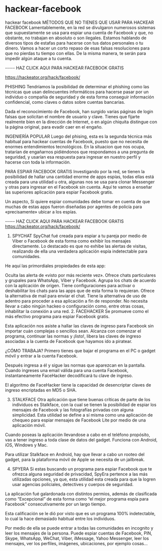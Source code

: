 # hackear-facebook
hackear facebook
MÉTODOS QUE NO TIENES QUE USAR PARA HACKEAR FACEBOOK
Lamentablemente, en la red se divulgaron numerosos sistemas que supuestamente se usa para espiar una cuenta de Facebook y que, no obstante, no trabajan en absoluto o son ilegales. Estamos hablando de diversos tipos de estafas para hacerse con tus datos personales o tu dinero. Vamos a hacer un corto repaso de esas falsas resoluciones para que no pierdas tu tiempo con ellas. De la misma manera, te serán para impedir algún ataque a tu cuenta.

----- HAZ CLICK AQUI PARA HACKEAR FACEBOOK GRATIS

 https://hackeator.org/hack/facebook/

PHISHING
Tendríamos la posibilidad de determinar el phishing como las técnicas que usan delincuentes informáticos para hacerse pasar por un individuo o compañía de seguridad y de esta forma conseguir información confidencial, como claves o datos sobre cuentas bancarias.

Dada el reconocimiento de Facebook, han surgido varias páginas de login falsas que solicitan el nombre de usuario y clave. Tienes que fijarte realmente bien en la dirección de Internet, o en algún chiquita distingue con la página original, para evadir caer en el engaño.

INGENIERÍA POPULAR
Luego del phising, esta es la segunda técnica más habitual para hackear cuentas de Facebook, puesto que no necesita de enormes entendimientos tecnológicos. En la situacion que nos ocupa, tratarían de engañarnos pidiéndonos que respondamos a una pregunta de seguridad, y usarían esa respuesta para ingresar en nuestro perfil y hacerse con toda la información.

PARA ESPIAR FACEBOOK GRATIS
Investigando por la red, se tienen la posibilidad de hallar una cantidad enorme de apps espías, todas ellas está creada para una utilidad u otra, algunas nos se usa para clonar Messenger y otras para ingresar en el Facebook sin cuenta. Aquí te vamos a enseñar las superiores aplicación para espiar Facebook gratis.

Un aspecto, Si quiere espiar comunidades debe tomar en cuenta de que muchas de estas apps fueron diseñadas por agentes de policía para «precisamente» ubicar a los espías.

----- HAZ CLICK AQUI PARA HACKEAR FACEBOOK GRATIS
 https://hackeator.org/hack/facebook/

1. SPYCHAT
SpyChat fué creada para espiar a tu pareja por medio de Viber o Facebook de esta forma como exhibir los mensajes directamente. Lo destacado es que no exhibe las alertas de visitas, realizando de ella una verdadera aplicación espía indetectable para comunidades.

He aquí las primordiales propiedades de esta app:

Oculta las alerta de «visto por más reciente vez».
Ofrece chats particulares y grupales para WhatsApp, Viber y Facebook.
Agrupa los chats de acuerdo con la aplicación de origen.
Tiene configuraciones para activar o deshabilitar los chats para las apps que de esta forma lo requieran.
Ofrece la alternativa de mail para enviar el chat.
Tiene la alternativa de uso de adentro para proceder a esa aplicación a fin de responder.
No necesita llevar a cabo ningún hackeo o configuración como, entre otras cosas, inhabilitar la conexión a una red.
2. FACEHACKER
Se promueve como el más efectivo programa para espiar Facebook gratis.

Esta aplicación nos asiste a hallar las claves de ingreso para Facebook sin importar cuán complejas o sencillos sean. Alcanza con comenzar el programa, continuar las normas y ¡listo!, libera las claves de ingreso asociadas a la cuenta de Facebook que hayamos ido a piratear.

¿CÓMO TRABAJA?
Primero tienes que bajar el programa en el PC o gadget móvil y entrar a la cuenta Facebook.

Después ingresa a él y sigue las normas que aparezcan en la pantalla. Cuando ingreses una email válida para una cuenta Facebook, instantaneamente FaceHacker decodificará tu clave de ingreso.

El algoritmo de FaceHacker tiene la capacidad de desencriptar claves de ingreso encriptadas en MD5 o SHA.

3. STALKFACE
Otra aplicación que tiene buenas críticas de parte de los individuos es Stalkface, con la cual se tienen la posibilidad de espiar los mensajes de Facebook y las fotografías privadas con alguna simplicidad. Esta utilidad se define a sí misma como una aplicación de chequeo para espiar mensajes de Facebook Lite por medio de una aplicación móvil.

Cuando poseas la aplicación llevandose a cabo en el teléfono propósito, vas a tener ingreso a toda clase de datos del gadget. Funciona con Android, iOS, Windows y Mac.

Para utilizar Stalkface en Android, hay que llevar a cabo un rooteo del gadget, para la plataforma móvil de Apple se necesita de un jailbreak.

4. SPYERA
Si estas buscando un programa para espiar Facebook que te ofrezca alguna seguridad de privacidad, SpyEra pertence a las más utilizadas opciones, ya que, esta utilidad esta creada para que la logren usar agencias policiales, detectives y cuerpos de seguridad.

La aplicación fué galardonada con distintos permios, además de clasificada como “Excepcional” de esta forma como “el mejor programa espía para Facebook” consecutivamente por un largo tiempo.

Esta calificación se le dió por visto que es un programa 100% indetectable, lo cual la hace demasiado habitual entre los individuos.

Por medio de ella se puede entrar a todas las comunidades en incognito y leer los mensajes de la persona. Puede espiar cuentas de Facebook, PIN, Skype, WhatsApp, WeChat, Viber, iMessage, Yahoo Messenger, leer los mensajes, ver los perfiles, imágenes, ubicaciones, por ejemplo cosas…
